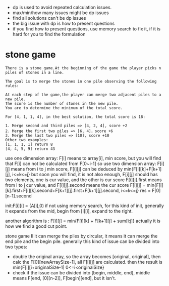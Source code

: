 * dp is used to avoid repeated calculation issues.
* max/min/how many issues might be dp issues
* find all solutions can't be dp issues
* the big issue with dp is how to present questions
* if you find how to present questions, use memory search to fix it, if it is hard for you to find the formulation

# stone game
```
There is a stone game.At the beginning of the game the player picks n piles of stones in a line.

The goal is to merge the stones in one pile observing the following rules:

At each step of the game,the player can merge two adjacent piles to a new pile.
The score is the number of stones in the new pile.
You are to determine the minimum of the total score.

For [4, 1, 1, 4], in the best solution, the total score is 18:

1. Merge second and third piles => [4, 2, 4], score +2
2. Merge the first two piles => [6, 4]，score +6
3. Merge the last two piles => [10], score +10
Other two examples:
[1, 1, 1, 1] return 8
[4, 4, 5, 9] return 43
```
use one dimension array:
F[i] means to array[i], min score, but you will find that F[i] can not be calculated from F[0~i-1]
so use two dimension array:
F[i][j] means from i to j min score, F[i][j] can be deduced by min{F[i][k]+F[k+1][j], i<=k<=j}
but soon you will find, it is not also enough, F[i][j] should has two elements, one is cur value, and the other is cur score
F[i][j].first means from i to j cur value, and F[i][j].second means the cur score
F[i][j] = min{F[i][k].first+F[i][k].second+F[k+1][j].first+F[k+1][j].second, i<=k<=j}
res = F[0][n-1].second

init:F[i][i] = (A[i],0)
if not using memory search,
for this kind of init, generally it expands from the mid, begin from [i][i], expand to the right.

another algorithm is :
F[i][j] = min{F[i][k] + F[k+1][j] + sum[i:j]}
actually it is how we find a good cut point.


stone game II
it can merge the piles by circular, it means it can merge the end pile and the begin pile.
generally this kind of issue can be divided into two types:
* double the original array, so the array becomes [original, original], then calc the F[0][newArraySize-1], all F[i][j] are calculated.
then the result is min{F[i][i+originalSize-1] 0<=i<originalSize}
* check if the issue can be divided into [begin, middle, end], middle means F[end, [0][n-2]], F[begin][end], but it isn't.




